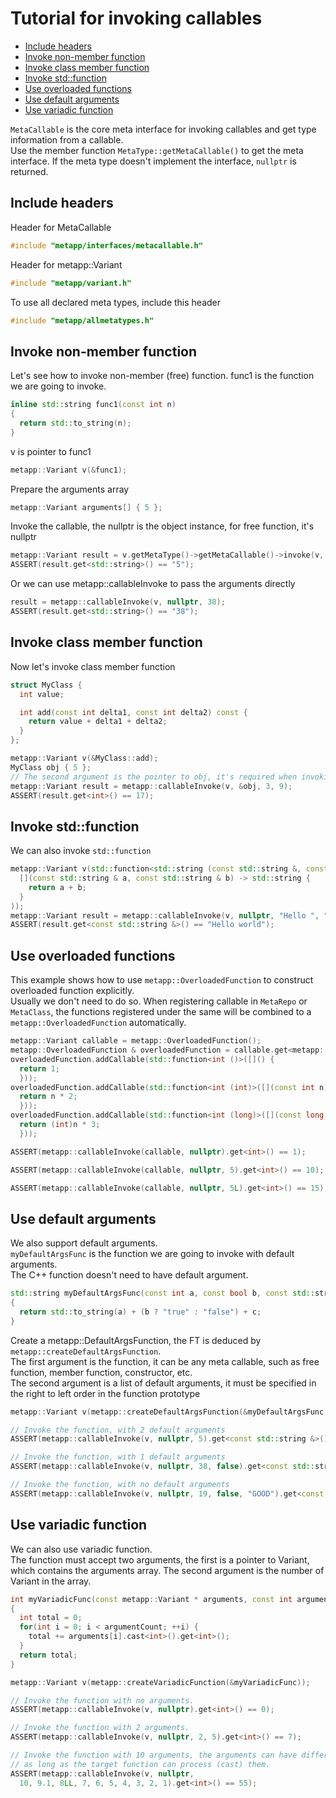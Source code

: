 [//]: # (Auto generated file, don't modify this file.)

# Tutorial for invoking callables
<!--begintoc-->
* [Include headers](#a2_1)
* [Invoke non-member function](#a2_2)
* [Invoke class member function](#a2_3)
* [Invoke std::function](#a2_4)
* [Use overloaded functions](#a2_5)
* [Use default arguments](#a2_6)
* [Use variadic function](#a2_7)
<!--endtoc-->

`MetaCallable` is the core meta interface for invoking callables
and get type information from a callable.  
Use the member function `MetaType::getMetaCallable()` to get the meta interface.
If the meta type doesn't implement the interface, `nullptr` is returned.

<a id="a2_1"></a>
## Include headers
Header for MetaCallable

```c++
#include "metapp/interfaces/metacallable.h"
```

Header for metapp::Variant

```c++
#include "metapp/variant.h"
```

To use all declared meta types, include this header

```c++
#include "metapp/allmetatypes.h"
```

<a id="a2_2"></a>
## Invoke non-member function

Let's see how to invoke non-member (free) function.
func1 is the function we are going to invoke.

```c++
inline std::string func1(const int n)
{
  return std::to_string(n);
}
```

v is pointer to func1

```c++
metapp::Variant v(&func1);
```

Prepare the arguments array

```c++
metapp::Variant arguments[] { 5 };
```

Invoke the callable, the nullptr is the object instance, for free function, it's nullptr

```c++
metapp::Variant result = v.getMetaType()->getMetaCallable()->invoke(v, nullptr, arguments);
ASSERT(result.get<std::string>() == "5");
```

Or we can use metapp::callableInvoke to pass the arguments directly

```c++
result = metapp::callableInvoke(v, nullptr, 38);
ASSERT(result.get<std::string>() == "38");
```

<a id="a2_3"></a>
## Invoke class member function

Now let's invoke class member function

```c++
struct MyClass {
  int value;

  int add(const int delta1, const int delta2) const {
    return value + delta1 + delta2;
  }
};

metapp::Variant v(&MyClass::add);
MyClass obj { 5 };
// The second argument is the pointer to obj, it's required when invoking member function
metapp::Variant result = metapp::callableInvoke(v, &obj, 3, 9);
ASSERT(result.get<int>() == 17);
```

<a id="a2_4"></a>
## Invoke std::function

We can also invoke `std::function`

```c++
metapp::Variant v(std::function<std::string (const std::string &, const std::string &)>(
  [](const std::string & a, const std::string & b) -> std::string {
    return a + b;
  }
));
metapp::Variant result = metapp::callableInvoke(v, nullptr, "Hello ", "world");
ASSERT(result.get<const std::string &>() == "Hello world");
```

<a id="a2_5"></a>
## Use overloaded functions

This example shows how to use `metapp::OverloadedFunction` to construct overloaded function explicitly.  
Usually we don't need to do so. When registering callable in `MetaRepo` or `MetaClass`, the functions
registered under the same will be combined to a `metapp::OverloadedFunction` automatically.

```c++
metapp::Variant callable = metapp::OverloadedFunction();
metapp::OverloadedFunction & overloadedFunction = callable.get<metapp::OverloadedFunction &>();
overloadedFunction.addCallable(std::function<int ()>([]() {
  return 1;
  }));
overloadedFunction.addCallable(std::function<int (int)>([](const int n) {
  return n * 2;
  }));
overloadedFunction.addCallable(std::function<int (long)>([](const long n) {
  return (int)n * 3;
  }));

ASSERT(metapp::callableInvoke(callable, nullptr).get<int>() == 1);

ASSERT(metapp::callableInvoke(callable, nullptr, 5).get<int>() == 10);

ASSERT(metapp::callableInvoke(callable, nullptr, 5L).get<int>() == 15);
```

<a id="a2_6"></a>
## Use default arguments

We also support default arguments.  
`myDefaultArgsFunc` is the function we are going to invoke with default arguments.  
The C++ function doesn't need to have default argument.

```c++
std::string myDefaultArgsFunc(const int a, const bool b, const std::string & c)
{
  return std::to_string(a) + (b ? "true" : "false") + c;
}
```

Create a metapp::DefaultArgsFunction<FT>, the FT is deduced by `metapp::createDefaultArgsFunction`.  
The first argument is the function, it can be any meta callable, such as free function, member function, constructor, etc.  
The second argument is a list of default arguments, it must be specified
in the right to left order in the function prototype

```c++
metapp::Variant v(metapp::createDefaultArgsFunction(&myDefaultArgsFunc, { "hello", true }));
```

```c++
// Invoke the function, with 2 default arguments
ASSERT(metapp::callableInvoke(v, nullptr, 5).get<const std::string &>() == "5truehello");

// Invoke the function, with 1 default arguments
ASSERT(metapp::callableInvoke(v, nullptr, 38, false).get<const std::string &>() == "38falsehello");

// Invoke the function, with no default arguments
ASSERT(metapp::callableInvoke(v, nullptr, 19, false, "GOOD").get<const std::string &>() == "19falseGOOD");
```

<a id="a2_7"></a>
## Use variadic function

We can also use variadic function.  
The function must accept two arguments, the first is a pointer to Variant, which contains
the arguments array. The second argument is the number of Variant in the array.

```c++
int myVariadicFunc(const metapp::Variant * arguments, const int argumentCount)
{
  int total = 0;
  for(int i = 0; i < argumentCount; ++i) {
    total += arguments[i].cast<int>().get<int>();
  }
  return total;
}
```

```c++
metapp::Variant v(metapp::createVariadicFunction(&myVariadicFunc));

// Invoke the function with no arguments.
ASSERT(metapp::callableInvoke(v, nullptr).get<int>() == 0);

// Invoke the function with 2 arguments.
ASSERT(metapp::callableInvoke(v, nullptr, 2, 5).get<int>() == 7);

// Invoke the function with 10 arguments, the arguments can have different type,
// as long as the target function can process (cast) them.
ASSERT(metapp::callableInvoke(v, nullptr,
  10, 9.1, 8LL, 7, 6, 5, 4, 3, 2, 1).get<int>() == 55);
```
